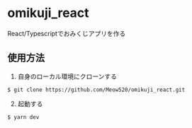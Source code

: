 # omikuji_react
React/Typescriptでおみくじアプリを作る

## 使用方法
1. 自身のローカル環境にクローンする
```
$ git clone https://github.com/Meow520/omikuji_react.git
```
2. 起動する
```
$ yarn dev
```
